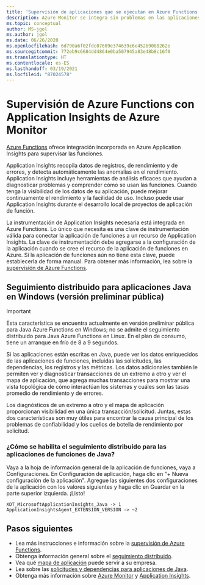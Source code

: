 ```yaml
---
title: 'Supervisión de aplicaciones que se ejecutan en Azure Functions con Application Insights: Azure Monitor | Microsoft Docs'
description: Azure Monitor se integra sin problemas en las aplicaciones que se ejecutan en Azure Functions, y permite supervisar el rendimiento y detectar problemas con las aplicaciones al instante.
ms.topic: conceptual
author: MS-jgol
ms.author: jgol
ms.date: 06/26/2020
ms.openlocfilehash: 6d790a6f02fdc07609e374639c6e452b9088262e
ms.sourcegitcommit: 772eb9c6684dd4864e0ba507945a83e48b8c16f0
ms.translationtype: HT
ms.contentlocale: es-ES
ms.lasthandoff: 03/19/2021
ms.locfileid: "87024578"
---
```

# <a name="monitoring-azure-functions-with-azure-monitor-application-insights"></a>Supervisión de Azure Functions con Application Insights de Azure Monitor

[Azure Functions](../../azure-functions/functions-overview.md) ofrece integración incorporada en Azure Application Insights para supervisar las funciones. 

Application Insights recopila datos de registros, de rendimiento y de errores, y detecta automáticamente las anomalías en el rendimiento. Application Insights incluye herramientas de análisis eficaces que ayudan a diagnosticar problemas y comprender cómo se usan las funciones. Cuando tenga la visibilidad de los datos de su aplicación, puede mejorar continuamente el rendimiento y la facilidad de uso. Incluso puede usar Application Insights durante el desarrollo local de proyectos de aplicación de función. 

La instrumentación de Application Insights necesaria está integrada en Azure Functions. Lo único que necesita es una clave de instrumentación válida para conectar la aplicación de funciones a un recurso de Application Insights. La clave de instrumentación debe agregarse a la configuración de la aplicación cuando se cree el recurso de la aplicación de funciones en Azure. Si la aplicación de funciones aún no tiene esta clave, puede establecerla de forma manual. Para obtener más información, lea sobre la [supervisión de Azure Functions](../../azure-functions/functions-monitoring.md?tabs=cmd).

## <a name="distributed-tracing-for-java-applications-on-windows-public-preview"></a>Seguimiento distribuido para aplicaciones Java en Windows (versión preliminar pública)

> [!IMPORTANT]
> Esta característica se encuentra actualmente en versión preliminar pública para Java Azure Functions en Windows; no se admite el seguimiento distribuido para Java Azure Functions en Linux. En el plan de consumo, tiene un arranque en frío de 8 a 9 segundos.

Si las aplicaciones están escritas en Java, puede ver los datos enriquecidos de las aplicaciones de funciones, incluidas las solicitudes, las dependencias, los registros y las métricas. Los datos adicionales también le permiten ver y diagnosticar transacciones de un extremo a otro y ver el mapa de aplicación, que agrega muchas transacciones para mostrar una vista topológica de cómo interactúan los sistemas y cuáles son las tasas promedio de rendimiento y de errores.

Los diagnósticos de un extremo a otro y el mapa de aplicación proporcionan visibilidad en una única transacción/solicitud. Juntas, estas dos características son muy útiles para encontrar la causa principal de los problemas de confiabilidad y los cuellos de botella de rendimiento por solicitud.

### <a name="how-to-enable-distributed-tracing-for-java-function-apps"></a>¿Cómo se habilita el seguimiento distribuido para las aplicaciones de funciones de Java?

Vaya a la hoja de información general de la aplicación de funciones, vaya a Configuraciones. En Configuración de aplicación, haga clic en "+ Nueva configuración de la aplicación". Agregue las siguientes dos configuraciones de la aplicación con los valores siguientes y haga clic en Guardar en la parte superior izquierda. ¡Listo!

```
XDT_MicrosoftApplicationInsights_Java -> 1
ApplicationInsightsAgent_EXTENSION_VERSION -> ~2
```

## <a name="next-steps"></a>Pasos siguientes

* Lea más instrucciones e información sobre la [supervisión de Azure Functions](../../azure-functions/functions-monitoring.md).
* Obtenga información general sobre el [seguimiento distribuido](./distributed-tracing.md).
* Vea qué [mapa de aplicación](./app-map.md?tabs=net) puede servir a su empresa.
* Lea sobre las [solicitudes y dependencias para aplicaciones de Java](./java-in-process-agent.md).
* Obtenga más información sobre [Azure Monitor](../overview.md) y [Application Insights](./app-insights-overview.md).
